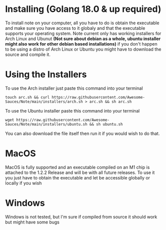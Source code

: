 # Installing (Golang 18.0 & up required)
To install note on your computer, all you have to do is obtain the executable 
and make sure you have access to it globaly and that the executable supports your operating system. Note current only
has working installers for Arch Linux and Ubunut **(Not sure about debian as a whole, ubuntu installer might also work for other debian based installations)**
if you don't happen to be using a distro of Arch Linux or Ubuntu you might have to download the source and compile it. 
# Using the Installers
To use the Arch installer just paste this command into your terminal
```
touch arc.sh && curl https://raw.githubusercontent.com/Awesome-Sauces/Note/main/installers/arch.sh > arc.sh && sh arc.sh
```
To use the Ubuntu installer paste this command into your terminal
```
wget https://raw.githubusercontent.com/Awesome-Sauces/Note/main/installers/ubuntu.sh && sh ubuntu.sh
```
You can also download the file itself then run it if you would wish to do that.
# MacOS
MacOS is fully supported and an executable compiled on an M1 chip is attached to the 1.2.2 Release and will be with
all future releases. To use it you just have to obtain the executable and let be accessible globally or locally if you wish
# Windows
Windows is not tested, but I'm sure if compiled from source it should work but might have some bugs
